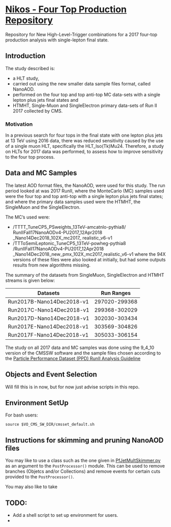 
# [Nikos - Four Top Production Repository](https://github.com/NikHoffStyl/RemoteWork)
Repository for New High-Level-Trigger combinations for a 2017 four-top production analysis with single-lepton final state. 


## Introduction

The study described is:
* a HLT study,
* carried out using the new smaller data sample files format, called NanoAOD.
* performed on the four top and top anti-top MC data-sets with a single lepton plus jets final states and
* HTMHT, Single-Muon and SingleElectron primary data-sets of Run II 2017 collected by CMS.

### Motivation
In a previous search for four tops in the final state with one lepton plus  jets  at  13  TeV  using  2016  data,  there
was  reduced  sensitivity  caused  by  the  use  of  a  single  muon  HLT,  specifically the HLT_Iso(Tk)Mu24. 
Therefore, a study on HLTs for 2017 data  was  performed,  to  assess  how  to  improve  sensitivity  to the four top process.

## Data and MC Samples
The  latest  AOD  format  files,  the  NanoAOD,  were  used  for this  study. The  run  period  looked  at  was  2017  RunII,
where the  MonteCarlo  (MC)  samples  used  were  the  four  top  and top  anti-top  with  a  single  lepton  plus  jets
final  states;  and where the primary data samples used were the HTMHT, the SingleMuon and the SingleElectron. 

The MC’s used were:
* /TTTT_TuneCP5_PSweights_13TeV-amcatnlo-pythia8/ RunIIFall17NanoAODv4-PU2017\_12Apr2018 \_Nano14Dec2018\_102X\_mc2017\_ realistic\_v6-v1
* /TTToSemiLeptonic\_TuneCP5\_13TeV-powheg-pythia8 /RunIIFall17NanoAODv4-PU2017\_12Apr2018 \_Nano14Dec2018\_new\_pmx\_102X\_mc2017\_realistic\_v6-v1
where  the 94X versions of these files were also looked at
initially, but had some outputs results from new algorithms missing.

The summary of the datasets from SingleMuon,
SingleElectron and HTMHT streams is given below:

| Datasets | Run Ranges|
|---------|-----------|
|Run2017B-Nano14Dec2018-v1|297020-299368|
|Run2017C-Nano14Dec2018-v1|299368-302029|
|Run2017D-Nano14Dec2018-v1|302030-303434|
|Run2017E-Nano14Dec2018-v1|303569-304826|
|Run2017F-Nano14Dec2018-v1|305033-306154|

The study on all 2017 data and MC samples was done using the 9_4_10 version of the CMSSW software and the sample files
chosen according to the  [Particle Performance Dataset (PPD) RunII Analysis
Guideline](https://twiki.cern.ch/twiki/bin/viewauth/CMS/PdmVAnalysisSummaryTable)

## Objects and Event Selection
 Will fill this is in now, but for now just advise scripts in this repo.
 
## Environment SetUp
For bash users:
```
source $VO_CMS_SW_DIR/cmsset_default.sh

```
 
## Instructions for skimming and pruning NanoAOD files
You may like to use a class such as the one given in [PfJetMultSkimmer.py](`PfJetMultSkimmer.py`) as an argument to the `PostProcessor()`
module. This can be used to remove branches (Objetcs and/or Collections) and remove events for certain cuts provided to the `PostProcessor()`.

You may also like to take 



## TODO:
* Add a shell script to set up environment for users.
* 
